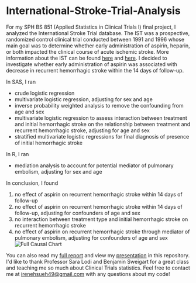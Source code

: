 # International-Stroke-Trial-Analysis
For my SPH BS 851 (Applied Statistics in Clinical Trials I) final project, I analyzed the International Stroke Trial database. The IST was a prospective, randomized control clinical trial conducted between 1991 and 1996 whose main goal was to determine whether early administration of aspirin, heparin, or both impacted the clinical course of acute ischemic stroke. More information about the IST can be found [here](https://github.com/irenehsueh49/International-Stroke-Trial-Analysis/blob/main/IST%20Information/International%20Stroke%20Trial%20Information.pdf) and [here](https://github.com/irenehsueh49/International-Stroke-Trial-Analysis/blob/main/IST%20Information/International%20Stroke%20Trial%20Database%20Information.pdf). I decided to investigate whether early administration of aspirin was associated with decrease in recurrent hemorrhagic stroke within the 14 days of follow-up.  

In SAS, I ran 
- crude logistic regression 
- multivariate logistic regression, adjusting for sex and age
- inverse probability weighted analysis to remove the confounding from age and sex
- multivariate logistic regression to assess interaction between treatment and initial hemorrhagic stroke on the relationship between treatment and recurrent hemorrhagic stroke, adjusting for age and sex
- stratified multivariate logistic regressions for final diagnosis of presence of initial hemorrhagic stroke 

In R, I ran
- mediation analysis to account for potential mediator of pulmonary embolism, adjusting for sex and age 

In conclusion, I found 
1) no effect of aspirin on recurrent hemorrhagic stroke within 14 days of follow-up
2) no effect of aspirin on recurrent hemorrhagic stroke within 14 days of follow-up, adjusting for confounders of age and sex
3) no interaction between treatment type and initial hemorrhagic stroke on recurrent hemorrhagic stroke
4) no effect of aspirin on recurrent hemorrhagic stroke through mediator of pulmonary embolism, adjusting for confounders of age and sex
![Full Causal Chart](https://user-images.githubusercontent.com/74632124/153634405-a59c87cd-d8e2-4be4-a534-70142e952581.png)

You can also read my [full report](https://github.com/irenehsueh49/International-Stroke-Trial-Analysis/blob/main/Irene%20Hsueh's%20IST%20Analysis.pdf) and view my [presentation](https://github.com/irenehsueh49/International-Stroke-Trial-Analysis/blob/main/Irene%20Hsueh's%20IST%20Analysis%20Presentation.pdf) in this repository. I'd like to thank Professor Sara Lodi and Benjamin Sweigart for a great class and teaching me so much about Clinical Trials statistics. 
Feel free to contact me at irenehsueh49@gmail.com with any questions about my code!
